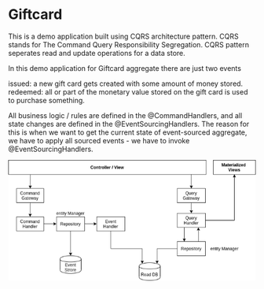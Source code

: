 # Giftcard

This is a demo application built using CQRS architecture pattern. 
CQRS stands for The Command Query Responsibility Segregation. 
CQRS pattern seperates read and update operations for a data store.

In this demo application for Giftcard aggregate there are just two events 

issued: a new gift card gets created with some amount of money stored.
redeemed: all or part of the monetary value stored on the gift card is used to purchase something.

All business logic / rules are defined in the @CommandHandlers, 
and all state changes are defined in the @EventSourcingHandlers. 
The reason for this is when we want to get the current state of event-sourced aggregate, 
we have to apply all sourced events - we have to invoke @EventSourcingHandlers. 



![Alt text](/Untitled%20Diagram.png?raw=true "Optional Title")
